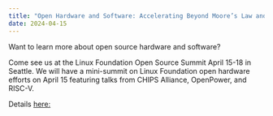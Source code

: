 ```yaml
---
title: "Open Hardware and Software: Accelerating Beyond Moore’s Law and Enabling the Next Wave of Innovation"
date: 2024-04-15
---
```


Want to learn more about open source hardware and software? 

Come see us at the Linux Foundation Open Source Summit April 15-18 in Seattle. We will have a mini-summit on Linux 
Foundation open hardware efforts on April 15 featuring talks from CHIPS Alliance, OpenPower, and RISC-V.


Details [here: ](https://sched.co/1aBJ0) 

